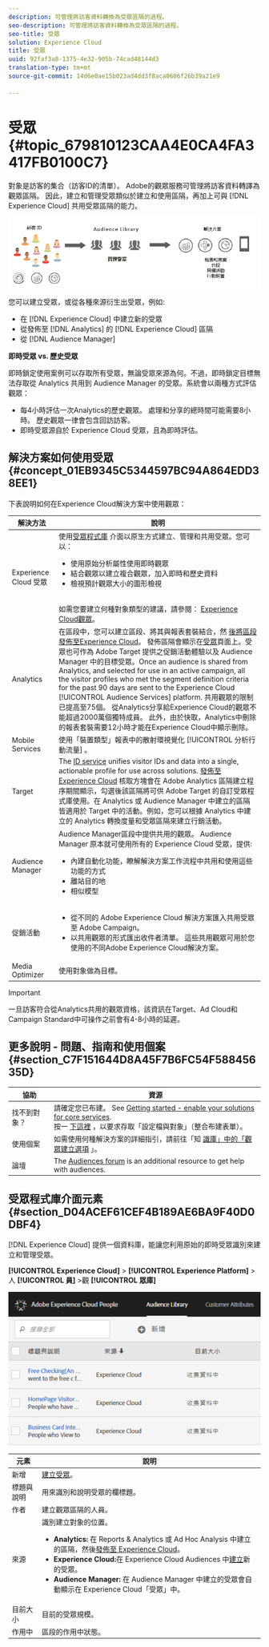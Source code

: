 ```yaml
---
description: 可管理將訪客資料轉換為受眾區隔的過程。
seo-description: 可管理將訪客資料轉換為受眾區隔的過程。
seo-title: 受眾
solution: Experience Cloud
title: 受眾
uuid: 92faf3a8-1375-4e32-905b-74cad48144d3
translation-type: tm+mt
source-git-commit: 14d6e0ae15b023ad4dd3f8aca0606f26b39a21e9

---
```



# 受眾 {#topic_679810123CAA4E0CA4FA3417FB0100C7}

對象是訪客的集合（訪客ID的清單）。 Adobe的觀眾服務可管理將訪客資料轉譯為觀眾區隔。 因此，建立和管理受眾類似於建立和使用區隔，再加上可與 [!DNL Experience Cloud] 共用受眾區隔的能力。

![](assets/audiences.png)

您可以建立受眾，或從各種來源衍生出受眾，例如:

* 在 [!DNL Experience Cloud] 中建立新的受眾
* 從發佈至 [!DNL Analytics] 的 [!DNL Experience Cloud] 區隔
* 從 [!DNL Audience Manager]

**即時受眾 vs. 歷史受眾**

即時鎖定使用案例可以存取所有受眾，無論受眾來源為何。不過，即時鎖定目標無法存取從 Analytics 共用到 Audience Manager 的受眾。系統會以兩種方式評估觀眾：

* 每4小時評估一次Analytics的歷史觀眾。 處理和分享的總時間可能需要8小時。  歷史觀眾一律會包含回訪訪客。
* 即時受眾源自於 Experience Cloud 受眾，且為即時評估。

## 解決方案如何使用受眾 {#concept_01EB9345C5344597BC94A864EDD38EE1}

下表說明如何在Experience Cloud解決方案中使用觀眾：

| 解決方法 | 說明 |
|--- |--- |
| Experience Cloud 受眾 | 使用[受眾程式庫](../audience-library/audience-library.md) 介面以原生方式建立、管理和共用受眾。您可以：<ul><li>使用原始分析屬性使用即時觀眾</li><li>結合觀眾以建立複合觀眾，加入即時和歷史資料</li><li>檢視預計觀眾大小的圖形檢視</li></ul><br>如需您要建立何種對象類型的建議，請參閱： [Experience Cloud觀眾](https://helpx.adobe.com/marketing-cloud-core/kb/People/Audience-Creation-Options.html)。 |
| Analytics | 在區段中，您可以建立區段、將其與報表套裝結合，然 [後將區段發佈至Experience Cloud](../audience-library/audience-library.md)。 發佈區隔會顯示在[受眾](../audience-library/audience-library.md)頁面上。受眾也可作為 Adobe Target 提供之促銷活動體驗以及 Audience Manager 中的目標受眾。Once an audience is shared from Analytics, and selected for use in an active campaign, all the visitor profiles who met the segment definition criteria for the past 90 days are sent to the Experience Cloud [!UICONTROL Audience Services] platform. 共用觀眾的限制已提高至75個。 從Analytics分享給Experience Cloud的觀眾不能超過2000萬個獨特成員。 此外，由於快取，Analytics中刪除的報表套裝需要12小時才能在Experience Cloud中顯示刪除。 |
| Mobile Services | 使用「裝置類型」報表中的散射環視覺化 [!UICONTROL 分析行動流量] 。 |
| Target | The [ID service](https://docs.adobe.com/content/help/en/id-service/using/home.html) unifies visitor IDs and data into a single, actionable profile for use across solutions. [發佈至 Experience Cloud](../audience-library/audience-library.md) 核取方塊會在 Adobe Analytics 區隔建立程序期間顯示，勾選後該區隔將可供 Adobe Target 的自訂受眾程式庫使用。在 Analytics 或 Audience Manager 中建立的區隔皆適用於 Target 中的活動。例如，您可以根據 Analytics 中建立的 Analytics 轉換度量和受眾區隔來建立行銷活動。 |
| Audience Manager | Audience Manager區段中提供共用的觀眾。 Audience Manager 原本就可使用所有的 Experience Cloud 受眾，提供:<ul><li>內建自動化功能，瞭解解決方案工作流程中共用和使用這些功能的方式</li><li>離站目的地</li><li>相似模型</li></ul> |
| 促銷活動 | <ul><li>從不同的 Adobe Experience Cloud 解決方案匯入共用受眾至 Adobe Campaign。</li><li>以共用觀眾的形式匯出收件者清單。 這些共用觀眾可用於您使用的不同Adobe Experience Cloud解決方案。</li></ul> |
| Media Optimizer | 使用對象做為目標。 |

>[!IMPORTANT]
>
>一旦訪客符合從Analytics共用的觀眾資格，該資訊在Target、Ad Cloud和Campaign Standard中可操作之前會有4-8小時的延遲。

## 更多說明 - 問題、指南和使用個案 {#section_C7F151644D8A45F7B6FC54F58845635D}

| 協助 | 資源 |
|--- |--- |
| 找不到對象？ | 請確定您已布建。 See [Getting started - enable your solutions for core services](../core-services/core-services.md).<br>按一 [下這裡](https://www.adobe.com/go/audiences) ，以要求存取「設定檔與對象」（整合布建表單）。 |
| 使用個案 | 如需使用何種解決方案的詳細指引，請前往「知 [識庫」中的「觀眾建立選項](https://helpx.adobe.com/marketing-cloud-core/kb/People/Audience-Creation-Options.html) 」。 |
| 論壇 | The [Audiences forum](https://forums.adobe.com/community/experience-cloud/platform/core-services/people-service/audiences) is an additional resource to get help with audiences. |

## 受眾程式庫介面元素 {#section_D04ACEF61CEF4B189AE6BA9F40D0DBF4}

[!DNL Experience Cloud] 提供一個資料庫，能讓您利用原始的即時受眾識別來建立和管理受眾。

**[!UICONTROL Experience Cloud]** > **[!UICONTROL Experience Platform]** >人 **[!UICONTROL 員]** >觀 **[!UICONTROL 眾庫]**

![](assets/audience_library.png)

| 元素 | 說明 |
|--- |--- |
| 新增 | [建立受眾](../audience-library/audience-library.md)。 |
| 標題與說明 | 用來識別和說明受眾的欄標題。 |
| 作者 | 建立觀眾區隔的人員。 |
| 來源 | 識別建立對象的位置。<ul><li>**Analytics:** 在 Reports &amp; Analytics 或 Ad Hoc Analysis 中建立的區隔，然後[發佈至 Experience Cloud](../audience-library/audience-library.md)。</li><li>**Experience Cloud:**&#x200B;在 Experience Cloud Audiences 中[建立](../audience-library/audience-library.md)新的受眾。</li><li>**Audience Manager:** 在 Audience Manager 中建立的受眾會自動顯示在 Experience Cloud「受眾」中。</li></ul> |
| 目前大小 | 目前的受眾規模。 |
| 作用中 | 區段的作用中狀態。 |
